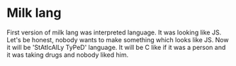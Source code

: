 # Milk lang

First version of milk lang was interpreted language. It was looking like JS.
Let's be honest, nobody wants to make something which looks like JS. Now it will be 'StAtIcAlLy TyPeD' language.
It will be C like if it was a person and it was taking drugs and nobody liked him.
